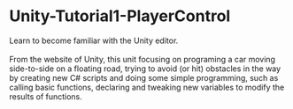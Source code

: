 # Unity-Tutorial1-PlayerControl
Learn to become familiar with the Unity editor.
<br>
<br>
From the website of Unity, this unit focusing on programing a car moving side-to-side on a floating road, trying to avoid (or hit) obstacles in the way by creating new C# scripts and doing some simple programming, such as calling basic functions, declaring and tweaking new variables to modify the results of functions. 



